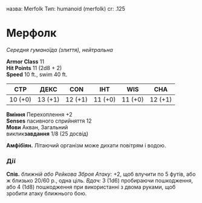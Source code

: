 назва: Merfolk Тип: humanoid (merfolk) cr: .125

# Мерфолк
_Середня гуманоїда (злиття), нейтральна_

**Armor Class** 11    
**Hit Points** 11 (2d8 + 2)    
**Speed** 10 ft., swim 40 ft.

| СТР     | ДЕКС    | CON     | ІНТ     | WIS     | CHA     |
| ------- | ------- | ------- | ------- | ------- | ------- |
| 10 (+0) | 13 (+1) | 12 (+1) | 11 (+0) | 11 (+0) | 12 (+1) |

**Вміння** Перехоплення +2    
**Senses** пасивного сприйняття 12    
**Мови** Акван, Загальний    
виклик**завдання** 1/8 (25 досвід)

**Амфібіян.** Літаючий організм може дихати повітрям і водою.

### Дії
**Спів.** _ближній або _Рейкова Зброя Атаку:__ +2, щоб влучити по 5 футів, або ж близько 20/60 р., одна ціль. _Вдач:_ 3 (1d6) пробираючи пошкодження, або 4 (1d8) пошкодження при використанні з двома руками, щоб зробити атаку ближнього бою.